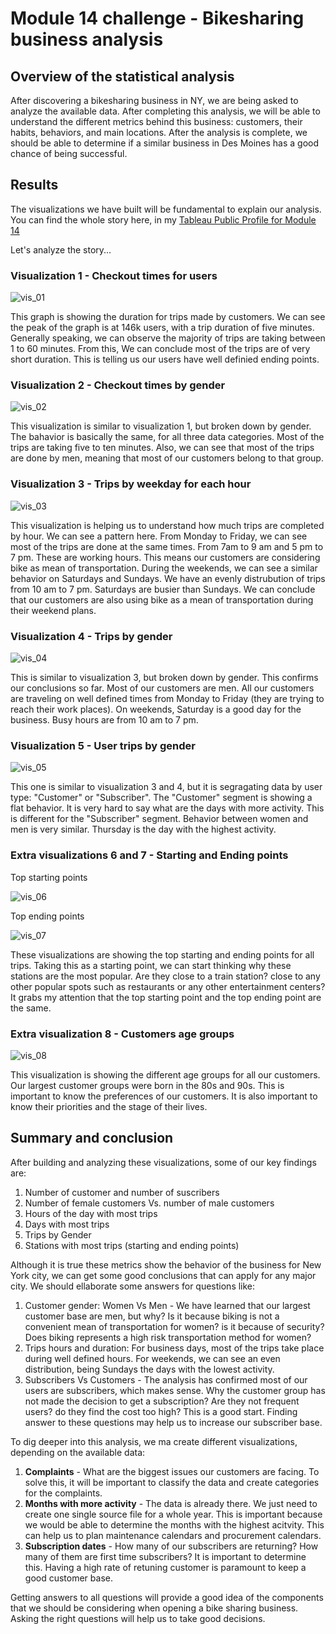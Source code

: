# Module 14 challenge - Bikesharing business analysis

## Overview of the statistical analysis
After discovering a bikesharing business in NY, we are being asked to analyze the available data. After completing this analysis, we will be able to understand the different metrics behind this business: customers, their habits, behaviors, and main locations. After the analysis is complete, we should be able to determine if a similar business in Des Moines has a good chance of being successful. 

## Results
The visualizations we have built will be fundamental to explain our analysis. You can find the whole story here, in my [Tableau Public Profile for Module 14](https://public.tableau.com/app/profile/abraham.ramos6560/viz/ChallengeModule14_16568846470470/Ourcustomersandtheirhabits)

Let's analyze the story...

### Visualization 1 - Checkout times for users

![vis_01](/imgs/vis_01.png)

This graph is showing the duration for trips made by customers. We can see the peak of the graph is at 146k users, with a trip duration of five minutes. Generally speaking, we can observe the majority of trips are taking between 1 to 60 minutes. From this, We can conclude most of the trips are of very short duration. This is telling us our users have well definied ending points.

### Visualization 2 - Checkout times by gender

![vis_02](/imgs/vis_02.png)

This visualization is similar to visualization 1, but broken down by gender. The bahavior is basically the same, for all three data categories. Most of the trips are taking five to ten minutes. Also, we can see that most of the trips are done by men, meaning that most of our customers belong to that group.

### Visualization 3 - Trips by weekday for each hour

![vis_03](/imgs/vis_03.png)

This visualization is helping us to understand how much trips are completed by hour. We can see a pattern here. From Monday to Friday, we can see most of the trips are done at the same times. From 7am  to 9 am and 5 pm to 7 pm. These are working hours. This means our customers are considering bike as mean of transportation. 
During the weekends, we can see a similar behavior on Saturdays and Sundays. We have an evenly distrubution of trips from 10 am to 7 pm. Saturdays are busier than Sundays. We can conclude that our customers are also using bike as a mean of transportation during their weekend plans. 

### Visualization 4 - Trips by gender

![vis_04](/imgs/vis_04.png)

This is similar to visualization 3, but broken down by gender. This confirms our conclusions so far. Most of our customers are men. All our customers are traveling on well defined times from Monday to Friday (they are trying to reach their work places). On weekends, Saturday is a good day for the business. Busy hours are from 10 am to 7 pm.

### Visualization 5 - User trips by gender

![vis_05](/imgs/vis_05.png)

This one is similar to visualization 3 and 4, but it is segragating data by user type: "Customer" or "Subscriber". The "Customer" segment is showing a flat behavior. It is very hard to say what are the days with more activity. This is different for the "Subscriber" segment. Behavior between women and men is very similar. Thursday is the day with the highest activity. 

### Extra visualizations 6 and 7 - Starting and Ending points

 Top starting points

 ![vis_06](/imgs/vis_06.png)

 Top ending points

![vis_07](/imgs/vis_07.png)

These visualizations are showing the top starting and ending points for all trips. Taking this as a starting point, we can start thinking why these stations are the most popular. Are they close to a train station? close to any other popular spots such as restaurants or any other entertainment centers? It grabs my attention that the top starting point and the top ending point are the same. 

### Extra visualization 8 - Customers age groups

![vis_08](/imgs/vis_08.png)

This visualization is showing the different age groups for all our customers. Our largest customer groups were born in the 80s and 90s. This is important to know the preferences of our customers. It is also important to know their priorities and the stage of their lives. 

## Summary and conclusion
After building and analyzing these visualizations, some of our key findings are:
1. Number of customer and number of suscribers
2. Number of female customers Vs. number of male customers
3. Hours of the day with most trips
4. Days with most trips
5. Trips by Gender
6. Stations with most trips (starting and ending points)

Although it is true these metrics show the behavior of the business for New York city, we can get some good conclusions that can apply for any major city. We should ellaborate some answers for questions like:
1. Customer gender: Women Vs Men - We have learned that our largest customer base are men, but why? Is it because biking is not a convenient mean of transportation for women? is it because of security? Does biking represents a high risk transportation method for women?
2. Trips hours and duration: For business days, most of the trips take place during well defined hours. For weekends, we can see an even distribution, being Sundays the days with the lowest activity. 
3. Subscribers Vs Customers - The analysis has confirmed most of our users are subscribers, which makes sense. Why the customer group has not made the decision to get a subscription? Are they not frequent users? do they find the cost too high? This is a good start. Finding answer to these questions may help us to increase our subscriber base.

To dig deeper into this analysis, we ma create different visualizations, depending on the available data:
1. **Complaints** - What are the biggest issues our customers are facing. To solve this, it will be important to classify the data and create categories for the complaints.
2. **Months with more activity** - The data is already there. We just need to create one single source file for a whole year. This is important because we would be able to determine the months with the highest acitvity. This can help us to plan maintenance calendars and procurement calendars. 
3. **Subscription dates** - How many of our subscribers are returning? How many of them are first time subscribers? It is important to determine this. Having a high rate of retuning customer is paramount to keep a good customer base. 

Getting answers to all questions will provide a good idea of the components that we should be considering when opening a bike sharing business. Asking the right questions will help us to take good decisions. 